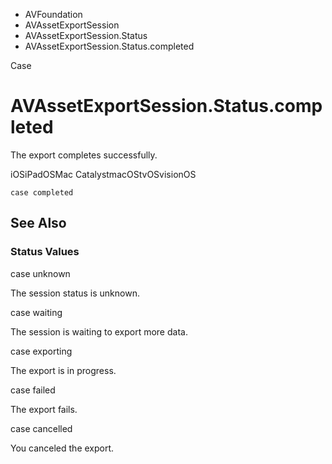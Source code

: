 

- AVFoundation
- AVAssetExportSession
- AVAssetExportSession.Status
-  AVAssetExportSession.Status.completed 

Case

# AVAssetExportSession.Status.completed

The export completes successfully.

iOSiPadOSMac CatalystmacOStvOSvisionOS

``` source
case completed
```

## See Also

### Status Values

case unknown

The session status is unknown.

case waiting

The session is waiting to export more data.

case exporting

The export is in progress.

case failed

The export fails.

case cancelled

You canceled the export.

